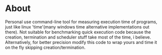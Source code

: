 # About

Personal use command-line tool for measuring execution time of programs, just like linux 'time'(many windows time alternative implementations out there). Not suitable for benchmarking quick execution code because the creation, termination and scheduler stuff take most of the time, i believe. Alternatively, for better precision modify this code to wrap yours and time it on the fly skipping creation/termination.
